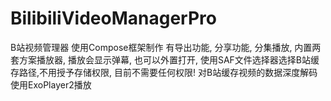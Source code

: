 # BilibiliVideoManagerPro
B站视频管理器
使用Compose框架制作
有导出功能, 分享功能, 分集播放, 内置两套方案播放器, 播放会显示弹幕, 也可以外置打开, 使用SAF文件选择器选择B站缓存路径,不用授予存储权限, 目前不需要任何权限!
对B站缓存视频的数据深度解码
使用ExoPlayer2播放
